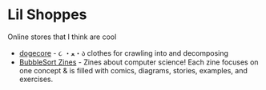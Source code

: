 # Lil Shoppes

Online stores that I think are cool

- [dogecore](https://www.dogecore.com/) - ૮ ・ﻌ・ა clothes for crawling into and decomposing
- [BubbleSort Zines](https://shop.bubblesort.io/) - Zines about computer science! Each zine focuses on one concept & is filled with comics, diagrams, stories, examples, and exercises.
